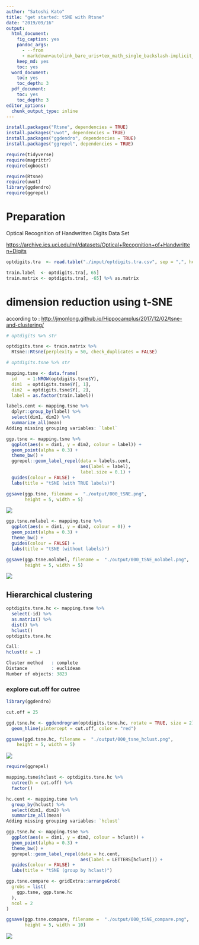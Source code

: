 ```yaml
---
author: "Satoshi Kato"
title: "get started: tSNE with Rtsne"
date: "2019/09/16"
output:
  html_document:
    fig_caption: yes
    pandoc_args:
      - --from
      - markdown+autolink_bare_uris+tex_math_single_backslash-implicit_figures
    keep_md: yes
    toc: yes
  word_document:
    toc: yes
    toc_depth: 3
  pdf_document:
    toc: yes
    toc_depth: 3
editor_options: 
  chunk_output_type: inline
---
```





```r
install.packages("Rtsne", dependencies = TRUE)
install.packages("uwot", dependencies = TRUE)
install.packages("ggdendro", dependencies = TRUE)
install.packages("ggrepel", dependencies = TRUE)

```


```r
require(tidyverse)
require(magrittr)
require(xgboost)

require(Rtsne)
require(uwot)
library(ggdendro)
require(ggrepel)
```

# Preparation 

Optical Recognition of Handwritten Digits Data Set

https://archive.ics.uci.edu/ml/datasets/Optical+Recognition+of+Handwritten+Digits


```r
optdigits.tra  <- read.table("./input/optdigits.tra.csv", sep = ",", header = FALSE)

train.label  <- optdigits.tra[, 65]
train.matrix <- optdigits.tra[, -65] %>% as.matrix
```

# dimension reduction using t-SNE

according to :
http://jmonlong.github.io/Hippocamplus/2017/12/02/tsne-and-clustering/


```r
# optdigits %>% str

optdigits.tsne <- train.matrix %>% 
  Rtsne::Rtsne(perplexity = 50, check_duplicates = FALSE)

# optdigits.tsne %>% str

mapping.tsne <- data.frame(
  id    = 1:NROW(optdigits.tsne$Y),
  dim1  = optdigits.tsne$Y[, 1],
  dim2  = optdigits.tsne$Y[, 2],
  label = as.factor(train.label))

labels.cent <- mapping.tsne %>% 
  dplyr::group_by(label) %>%
  select(dim1, dim2) %>% 
  summarize_all(mean)
Adding missing grouping variables: `label`

ggp.tsne <- mapping.tsne %>% 
  ggplot(aes(x = dim1, y = dim2, colour = label)) + 
  geom_point(alpha = 0.3) + 
  theme_bw() +
  ggrepel::geom_label_repel(data = labels.cent,
                            aes(label = label),
                            label.size = 0.1) +
  guides(colour = FALSE) +
  labs(title = "tSNE (with TRUE labels)") 

ggsave(ggp.tsne, filename =  "./output/000_tSNE.png",
       height = 5, width = 5)
```

![](output/000_tSNE.png)


```r
ggp.tsne.nolabel <- mapping.tsne %>% 
  ggplot(aes(x = dim1, y = dim2, colour = 0)) + 
  geom_point(alpha = 0.3) + 
  theme_bw() +
  guides(colour = FALSE) +
  labs(title = "tSNE (without labels)") 

ggsave(ggp.tsne.nolabel, filename =  "./output/000_tSNE_nolabel.png",
       height = 5, width = 5)
```

![](output/000_tSNE_nolabel.png)

## Hierarchical clustering


```r
optdigits.tsne.hc <- mapping.tsne %>% 
  select(-id) %>% 
  as.matrix() %>% 
  dist() %>% 
  hclust()
optdigits.tsne.hc

Call:
hclust(d = .)

Cluster method   : complete 
Distance         : euclidean 
Number of objects: 3823 
```

### explore cut.off for cutree


```r
library(ggdendro)

cut.off = 25

ggd.tsne.hc <- ggdendrogram(optdigits.tsne.hc, rotate = TRUE, size = 2) +
  geom_hline(yintercept = cut.off, color = "red")

ggsave(ggd.tsne.hc, filename =  "./output/000_tsne_hclust.png",
    height = 5, width = 5)
```

![](./output/000_tsne_hclust.png)


```r
require(ggrepel)

mapping.tsne$hclust <- optdigits.tsne.hc %>%
  cutree(h = cut.off) %>%
  factor()

hc.cent <- mapping.tsne %>% 
  group_by(hclust) %>%
  select(dim1, dim2) %>% 
  summarize_all(mean)
Adding missing grouping variables: `hclust`

ggp.tsne.hc <- mapping.tsne %>% 
  ggplot(aes(x = dim1, y = dim2, colour = hclust)) + 
  geom_point(alpha = 0.3) + 
  theme_bw() +
  ggrepel::geom_label_repel(data = hc.cent,
                            aes(label = LETTERS[hclust])) + 
  guides(colour = FALSE) +
  labs(title = "tSNE (group by hclast)") 
```


```r
ggp.tsne.compare <- gridExtra::arrangeGrob(
  grobs = list(
    ggp.tsne, ggp.tsne.hc
  ),
  ncol = 2
)

ggsave(ggp.tsne.compare, filename =  "./output/000_tSNE_compare.png",
       height = 5, width = 10)
```

![](output/000_tSNE_compare.png)


